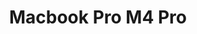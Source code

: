 ---
title: Macbook Pro M4 Pro
permalink: apple/macbook-pro-m4
redirect_from: 
  - apple/macbook-pro-m4-pro
  - apple/macbook-pro-m4-pro/
meta_description: Discover the power of the MacBook Pro M4 Pro with cutting-edge performance, stunning display, and exceptional battery life perfect for professionals & creators.
cover_img: /images/apple/macbook-pro-m4/with-nano-texture-display
cover_alt: MacBook Pro with nano texture display
design_img_1: /images/apple/macbook-pro-m4/using-at-desk
design_alt_1: Women using Macbook Pro M4 at desk
ports_img: /images/apple/macbook-pro-m4/ports
ports_alt: Macbook Pro M4 ports
display_img: /images/apple/macbook-pro-m4/display
display_alt: Macbook Pro M4 display
inside_box_img: /images/apple/macbook-pro-m4/inside-the-box
inside_box_alt: what's inside Macbook Pro M4 box
title_img: /images/apple/macbook-pro-m4/display
design: "MacBook Pro M4 reflects Apple’s consistent commitment to precision engineering, minimalist aesthetics, and optimal performance. Built from a solid block of aluminum, the M4 model continues Apple’s tradition of delivering a durable yet lightweight machine that balances power with portability. Its thin profile doesn’t compromise on functionality—offering an advanced thermal system, a bright and color-accurate Retina display, and a refined keyboard that enhances user experience across creative, professional, and everyday workflows. With the M4 chip, Apple further integrates efficiency and speed into a seamless design, making the MacBook Pro M4 a compelling choice for users seeking performance in a clean, clutter-free form factor. Whether for students, professionals, or creators, this machine stands out in both global and local contexts as a reliable long-term investment."
specs: "<b>CPU:</b> Apple M4 (10-core CPU, 16-core Neural Engine)<br /><b>Graphics:</b> 10-core GPU (on M4)<br /><b>Memory:</b> 16GB LPDDR5 unified memory<br /><b>Storage:</b> 512GB SSD<br /><b>Display:</b> 15.3-inch, 2880 x 1864, IPS, 60 Hz, Liquid Retina, True Tone<br /><b>Networking:</b> Wi-Fi 6E, Bluetooth 5.3<br /><b>Ports:</b> 2x Thunderbolt 4 (USB Type-C), 3.5 mm headphone jack, MagSafe 3<br /><b>Camera:</b> 12MP Center Stage camera<br /><b>Battery:</b> 66.5 WHr<br /><b>Power Adapter:</b> 35W dual USB-C port compact power adapter<br /><b>Operating System:</b> macOS Sequoia 15.3<br /><b>Dimensions (WxDxH):</b> 13.4 x 9.35 x 0.45 inches (340.4 x 237.6 x 11.5 mm)<br /><b>Weight:</b> 3.3 pounds (1.5 kg)<br /><b>Price (as configured):</b> $1,399.99<br />"
display: The display on the Apple 2024 MacBook Pro with the powerful M4 Pro chip is nothing short of impressive. Featuring a stunning Liquid Retina XDR display, it offers exceptional color accuracy and contrast, perfect for creative professionals and content creators. Whether you’re editing photos, videos, or working on intricate design projects, the display's 120Hz refresh rate and P3 wide color gamut ensure everything looks sharp and vibrant. With its high brightness levels, the screen remains clear even in bright environments, making it ideal for both indoor and outdoor use. The addition of True Tone technology further enhances the viewing experience by adjusting the screen’s color temperature based on the surrounding lighting. This MacBook Pro display is engineered for professionals who demand the best visual clarity for their work.
ports: The Apple 2024 MacBook Pro with the M4 Pro chip is equipped with a versatile set of ports to enhance connectivity and workflow. It features three Thunderbolt 4 (USB-C) ports, allowing for ultra-fast data transfer, high-definition video output, and the ability to charge the laptop. These Thunderbolt ports also support a wide range of accessories, from external displays to high-performance storage devices. Additionally, the MacBook Pro includes an HDMI 2.1 port, enabling direct connections to external monitors and TVs, offering 4K and even 8K resolution support. For audio, the laptop provides a 3.5mm headphone jack, ensuring compatibility with a variety of audio devices. The inclusion of an SDXC card slot also makes it easier for photographers and videographers to quickly offload content. These ports combine to offer a flexible and powerful setup, making the MacBook Pro an ideal tool for professionals across different industries.
battery: The Apple 2024 MacBook Pro with the M4 Pro chip offers exceptional battery performance, making it one of the most power-efficient laptops in its class. The 14-inch model is equipped with a 72.4-watt-hour lithium-polymer battery, delivering up to 22 hours of video streaming and up to 14 hours of wireless web usage . The 16-inch model features a larger 100-watt-hour battery, providing up to 24 hours of video streaming and up to 17 hours of wireless web usage. These impressive battery life figures are attributed to the energy-efficient M4 Pro chip and Apple's optimization of hardware and software. Real-world usage tests have confirmed these claims, with the 16-inch M4 Pro model enduring 20 hours and 46 minutes in battery life tests, setting a new benchmark for MacBook battery performance.
inside_box: 14-inch MacBook Pro | USB-C Power Adapter | USB-C to MagSafe 3 Cable (2m)
product_line: Don’t miss out on the MacBook Pro M4 Pro – with its advanced performance and stunning display, you risk falling behind with less powerful alternatives that can't keep up with your demands.
for: The 2024 MacBook Pro with the M4 Pro chip is designed for professionals, creatives, and power users who demand high performance and reliability. Whether you're a content creator needing a color-accurate display for video editing, a developer working with complex software, or a business professional seeking seamless multitasking and long battery life, this laptop has you covered. Its powerful 12-core CPU and 16-core GPU deliver exceptional performance for demanding tasks, while its sleek design and lightweight build make it a perfect choice for those who need both portability and power. With its impressive battery life, crisp display, and robust processing capabilities, it's ideal for anyone who needs a reliable, all-in-one machine for productivity and creativity.
post_value: "Unless you're a video editor, software developer compiling large codebases, or a 3D artist, an older MacBook like the M1 Air is more than sufficient. It’s fast, efficient, still gets updates, and is available at a lower price—making it a smart, value-driven choice for most users. Technology get outdated fast, a 2023 Statista report showed that <b>41% of users replace laptops within 3 years</b>, so its best to go with what you need for today rather than tomorrow."
pre_value: Definitely, for most general users, older MacBooks are still highly capable and offer excellent value, especially when  considering the performance improvements brought by Apple Silicon starting with the M1 chip in 2020.
value_data: '<div class="responsive-table">
              <table>
                <thead>
                  <tr>
                    <th>Model</th>
                    <th>Geekbench 5 (Single-Core)</th>
                    <th>Geekbench 5 (Multi-Core)</th>
                  </tr>
                </thead>
                <tbody>
                  <tr>
                    <td>MacBook Pro M1 (2020) 13-inch</td>
                    <td>~1700</td>
                    <td>~7400</td>
                  </tr>
                  <tr>
                    <td>MacBook Pro M1 Pro (2021) 14-inch</td>
                    <td>~1750</td>
                    <td>~12000</td>
                  </tr>
                  <tr>
                    <td>MacBook Pro M1 Max (2021) 16-inch</td>
                    <td>~1750</td>
                    <td>~12000</td>
                  </tr>
                  <tr>
                    <td>MacBook Pro M2 (2022) 13-inch</td>
                    <td>~1900</td>
                    <td>~8900</td>
                  </tr>
                  <tr>
                    <td>MacBook Pro M2 Pro (2023) 14-inch</td>
                    <td>~2100</td>
                    <td>~15000</td>
                  </tr>
                  <tr>
                    <td>MacBook Pro M2 Max (2023) 16-inch</td>
                    <td>~2100</td>
                    <td>~16000</td>
                  </tr>
                  <tr>
                    <td>MacBook Pro M4 (2024) 14-inch</td>
                    <td>~3800</td>
                    <td>~20000</td>
                  </tr>
                  <tr>
                    <td>MacBook Pro M4 (2024) 16-inch</td>
                    <td>~3870</td>
                    <td>~22360</td>
                  </tr>
                </tbody>
              </table>
            </div>'
rating: 4.8
rating_count: 714
rating_from: Amazon.com
year: 2024
meta_category: "Electronics > Computers > Laptops"
sku: APP-L-MP-002
gpc: 328
published_date: May 12, 2025
published_date_ISO: "2025-05-12T14:00:00+00:00"
modified_date_ISO: "2025-05-12T18:00:00+00:00"
---